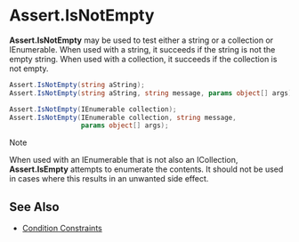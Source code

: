 # Assert.IsNotEmpty

**Assert.IsNotEmpty** may be used to test either a string or a collection or IEnumerable.
When used with a string, it succeeds if the string is not the empty string.
When used with a collection, it succeeds if the collection is not empty.

```csharp
Assert.IsNotEmpty(string aString);
Assert.IsNotEmpty(string aString, string message, params object[] args);

Assert.IsNotEmpty(IEnumerable collection);
Assert.IsNotEmpty(IEnumerable collection, string message,
                  params object[] args);
```

> [!NOTE]
> When used with an IEnumerable that is not also an ICollection, **Assert.IsEmpty** attempts to enumerate the contents. It should not be used in cases where this results in an unwanted side effect.

## See Also

* [Condition Constraints](xref:constraints#condition-constraints)
